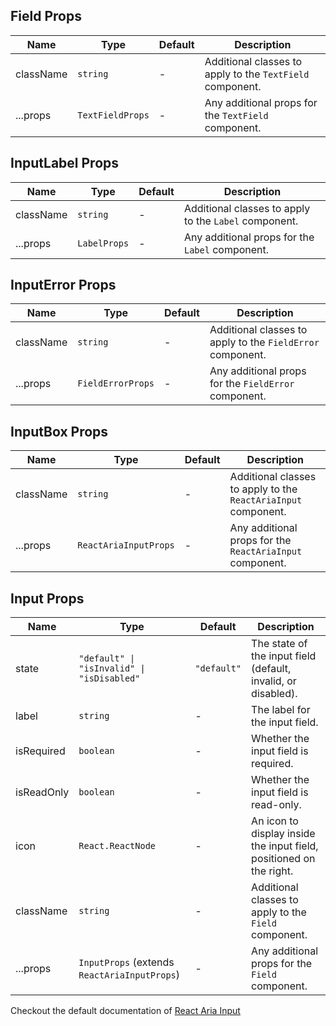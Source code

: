## Field Props

| Name      | Type             | Default | Description                                               |
| --------- | ---------------- | ------- | --------------------------------------------------------- |
| className | `string`         | -       | Additional classes to apply to the `TextField` component. |
| ...props  | `TextFieldProps` | -       | Any additional props for the `TextField` component.       |

## InputLabel Props

| Name      | Type         | Default | Description                                           |
| --------- | ------------ | ------- | ----------------------------------------------------- |
| className | `string`     | -       | Additional classes to apply to the `Label` component. |
| ...props  | `LabelProps` | -       | Any additional props for the `Label` component.       |

## InputError Props

| Name      | Type              | Default | Description                                                |
| --------- | ----------------- | ------- | ---------------------------------------------------------- |
| className | `string`          | -       | Additional classes to apply to the `FieldError` component. |
| ...props  | `FieldErrorProps` | -       | Any additional props for the `FieldError` component.       |

## InputBox Props

| Name      | Type                  | Default | Description                                                    |
| --------- | --------------------- | ------- | -------------------------------------------------------------- |
| className | `string`              | -       | Additional classes to apply to the `ReactAriaInput` component. |
| ...props  | `ReactAriaInputProps` | -       | Any additional props for the `ReactAriaInput` component.       |

## Input Props

| Name       | Type                                         | Default     | Description                                                         |
| ---------- | -------------------------------------------- | ----------- | ------------------------------------------------------------------- |
| state      | `"default" \| "isInvalid" \| "isDisabled"`   | `"default"` | The state of the input field (default, invalid, or disabled).       |
| label      | `string`                                     | -           | The label for the input field.                                      |
| isRequired | `boolean`                                    | -           | Whether the input field is required.                                |
| isReadOnly | `boolean`                                    | -           | Whether the input field is read-only.                               |
| icon       | `React.ReactNode`                            | -           | An icon to display inside the input field, positioned on the right. |
| className  | `string`                                     | -           | Additional classes to apply to the `Field` component.               |
| ...props   | `InputProps` (extends `ReactAriaInputProps`) | -           | Any additional props for the `Field` component.                     |

Checkout the default documentation of [React Aria Input](https://react-spectrum.adobe.com/react-aria/TextField.html)
